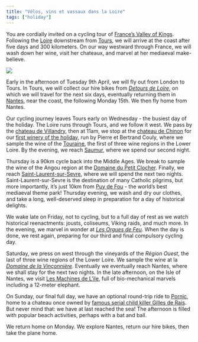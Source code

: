 ```yaml
---
title: "Vélos, vins et vassaux dans la Loire"
tags: ["holiday"]
---
```


You are cordially invited on a cycling tour of [France’s Valley of Kings](https://en.wikipedia.org/wiki/Loire_Valley). 
Following the [Loire](https://en.wikipedia.org/wiki/Loire_(river)) 
downstream from [Tours](https://en.wikipedia.org/wiki/Tours), 
we will arrive at the coast after five days and 300 kilometers. 
On our way westward through France, 
we will wash down her wine, 
visit her chateaux, 
and marvel at her mediaeval make-believe.

<p><img src="{% link assets/2019-04-09/route.png %}"/></p>

Early in the afternoon of Tuesday 9th April, 
we will fly out from London to Tours. 
In Tours, we will collect our hire bikes from [_Detours de Loire_](https://detoursdeloire.com), 
on which we will travel for the next six days, 
eventually returning them in [Nantes](https://en.wikipedia.org/wiki/Nantes), near the coast, 
the following Monday 15th. 
We then fly home from Nantes.

Our cycling journey leaves Tours early on Wednesday - 
the busiest day of the holiday. 
The Loire runs through Tours, and we follow it west. 
We pass by the [chateau de Villandry](https://en.wikipedia.org/wiki/Ch%C3%A2teau_de_Villandry), 
then at 11am, we stop at the [chateau de Chinon](https://en.wikipedia.org/wiki/Ch%C3%A2teau_de_Chinon) 
for our [first winery of the holiday](http://www.pb-couly.com/index.php), 
run by Pierre et Bertrand Couly, 
where we sample the wine of the [Touraine](https://en.wikipedia.org/wiki/Touraine), 
the first of three wine regions in the Lower Loire. 
By the evening, we reach [Saumur](https://en.wikipedia.org/wiki/Saumur), 
where we spend our second night.

Thursday is a 90km cycle back into the Middle Ages. 
We break to sample the wine of the Angou region at the [Domaine du Petit Clocher](http://www.domainedupetitclocher.fr/fr/). 
Finally, we reach [Saint-Laurent-sur-Sevre](https://en.wikipedia.org/wiki/Saint-Laurent-sur-S%C3%A8vre), 
where we will spend the next two nights. 
Saint-Laurent-sur-Sevre is the destination of many Catholic pilgrims, 
but more importantly, it’s just 10km from [Puy de Fou](https://en.wikipedia.org/wiki/Puy_du_Fou) - 
the world’s best mediaeval theme park! 
Thursday evening, we wash and dry our clothes, 
and take a long, well-deserved sleep 
in preparation for a day of historical delights.

We wake late on Friday, 
not to cycling, 
but to a full day of rest as we watch historical reenactments: 
jousts, coliseums, Viking raids, and much more. 
In the evening, we marvel in wonder at [_Les Orgues de Feu_](https://www.puydufou.com/en/les-orgues-de-feu). 
When the day is done, we rest again, preparing for our third and final compulsory cycling day.

Saturday, we press on west through the vineyards of the _Région Ouest_, 
the last of three wine regions of the Lower Loire. 
We sample the wine at la [_Domaine de la Vinçonnière_](https://www.vigneron-independant.com/domaine-de-la-vinconniere). 
Eventually we eventually reach Nantes, where we shall stay for the next two nights. 
In the late afternoon, on the Isle of Nantes, 
we visit [Les Machines de L'ile](https://en.wikipedia.org/wiki/Machines_of_the_Isle_of_Nantes), 
full of bio-mechanical marvels including a 12-meter elephant.

On Sunday, our final full day, 
we have an optional round-trip ride to [Pornic](https://en.wikipedia.org/wiki/Pornic), 
home to a chateau once owned by [famous serial child killer Gilles de Rais](https://en.wikipedia.org/wiki/Gilles_de_Rais). 
But never mind that: we have at last reached the sea! 
The afternoon is filled with popular beach activities, perhaps with a bat and ball.

We return home on Monday. 
We explore Nantes, 
return our hire bikes, 
then take the plane home.